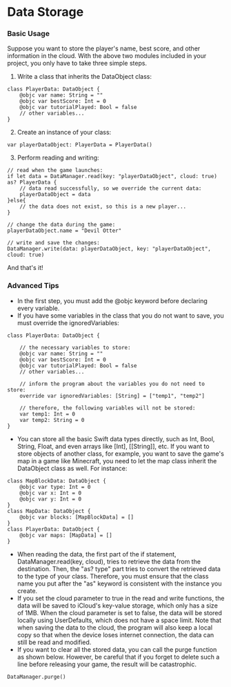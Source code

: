 # Data Storage
### Basic Usage
Suppose you want to store the player's name, best score, and other information in the cloud. With the above two modules included in your project, you only have to take three simple steps.
1. Write a class that inherits the DataObject class:
```
class PlayerData: DataObject {   
    @objc var name: String = ""
    @objc var bestScore: Int = 0
    @objc var tutorialPlayed: Bool = false
    // other variables...
}
```
2. Create an instance of your class:
```
var playerDataObject: PlayerData = PlayerData()
```
3. Perform reading and writing:
```
// read when the game launches:
if let data = DataManager.read(key: "playerDataObject", cloud: true) as? PlayerData {
    // data read successfully, so we override the current data:
    playerDataObject = data
}else{
    // the data does not exist, so this is a new player...
}

// change the data during the game:
playerDataObject.name = "Devil Otter"

// write and save the changes:
DataManager.write(data: playerDataObject, key: "playerDataObject", cloud: true)
```
And that's it!
### Advanced Tips
- In the first step, you must add the @objc keyword before declaring every variable.
- If you have some variables in the class that you do not want to save, you must override the ignoredVariables:
```
class PlayerData: DataObject {

    // the necessary variables to store:
    @objc var name: String = ""
    @objc var bestScore: Int = 0
    @objc var tutorialPlayed: Bool = false
    // other variables...

    // inform the program about the variables you do not need to store:
    override var ignoredVariables: [String] = ["temp1", "temp2"]

    // therefore, the following variables will not be stored:
    var temp1: Int = 0
    var temp2: String = 0
}
```
- You can store all the basic Swift data types directly, such as Int, Bool, String, Float, and even arrays like [Int], [[String]], etc. If you want to store objects of another class, for example, you want to save the game's map in a game like Minecraft, you need to let the map class inherit the DataObject class as well. For instance:
```
class MapBlockData: DataObject {
    @objc var type: Int = 0
    @objc var x: Int = 0
    @objc var y: Int = 0
}
class MapData: DataObject {
    @objc var blocks: [MapBlockData] = []
}
class PlayerData: DataObject {
    @objc var maps: [MapData] = []
}
```
- When reading the data, the first part of the if statement, DataManager.read(key, cloud), tries to retrieve the data from the destination. Then, the "as? type" part tries to convert the retrieved data to the type of your class. Therefore, you must ensure that the class name you put after the "as" keyword is consistent with the instance you create.
- If you set the cloud parameter to true in the read and write functions, the data will be saved to iCloud's key-value storage, which only has a size of 1MB. When the cloud parameter is set to false, the data will be stored locally using UserDefaults, which does not have a space limit. Note that when saving the data to the cloud, the program will also keep a local copy so that when the device loses internet connection, the data can still be read and modified.
- If you want to clear all the stored data, you can call the purge function as shown below. However, be careful that if you forget to delete such a line before releasing your game, the result will be catastrophic.
```
DataManager.purge()
```
